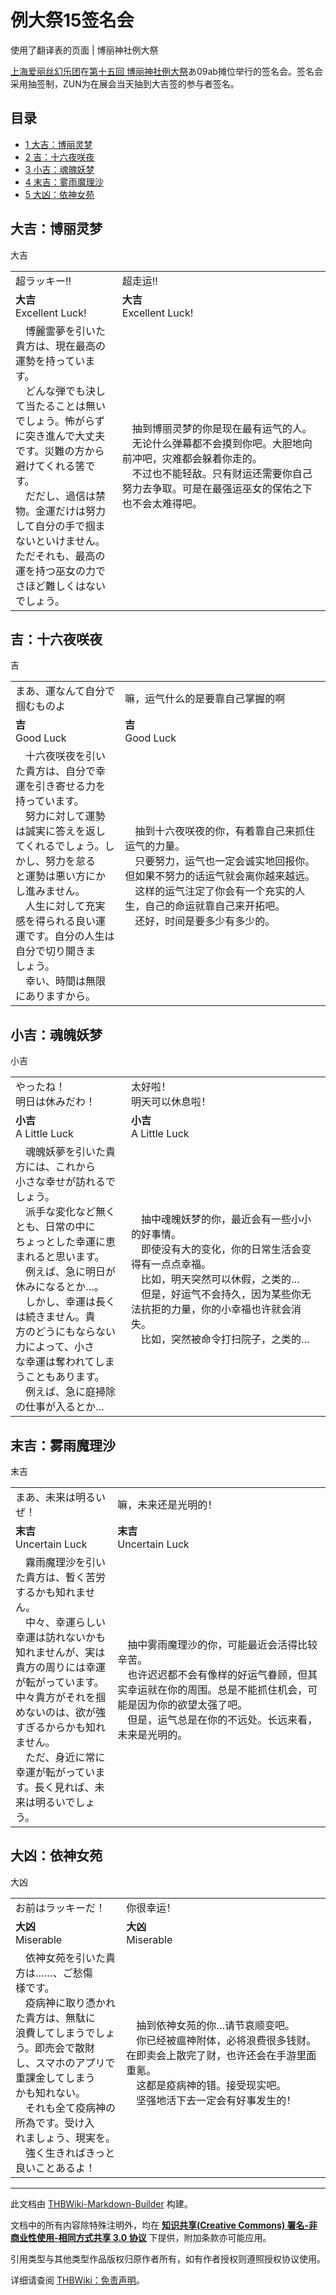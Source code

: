 # 例大祭15签名会

<!-- source html: G:\repos\THBWiki-Markdown-Builder\THBWikiMarkdown\Temp\main\c\c3\ns0%3A%E4%BE%8B%E5%A4%A7%E7%A5%AD15%E7%AD%BE%E5%90%8D%E4%BC%9A.html -->

使用了翻译表的页面 | 博丽神社例大祭

  
[上海爱丽丝幻乐团](./上海爱丽丝幻乐团.md)在[第十五回 博丽神社例大祭](./博丽神社例大祭.md)あ09ab摊位举行的签名会。签名会采用抽签制，ZUN为在展会当天抽到大吉签的参与者签名。
  
  
  

  


## 目录

- [1 大吉：博丽灵梦](#大吉：博丽灵梦)
- [2 吉：十六夜咲夜](#吉：十六夜咲夜)
- [3 小吉：魂魄妖梦](#小吉：魂魄妖梦)
- [4 末吉：雾雨魔理沙](#末吉：雾雨魔理沙)
- [5 大凶：依神女苑](#大凶：依神女苑)





## 大吉：博丽灵梦
[](./文件-例大祭15抽选签（博丽灵梦）.png.md)  [](./文件-例大祭15抽选签（博丽灵梦）.png.md)大吉

<table><tbody><tr class="tt-content" id="大吉：博丽灵梦-1" data-pos="&#91;&quot;\u5927\u5409\uff1a\u535a\u4e3d\u7075\u68a6&quot;,1&#93;"><td class="tt-ja" lang="ja"><div class="poem">超ラッキー!!</div></td><td class="tt-zh" lang="zh"><div class="poem">超走运!!</div></td></tr><tr class="tt-content" id="大吉：博丽灵梦-2" data-pos="&#91;&quot;\u5927\u5409\uff1a\u535a\u4e3d\u7075\u68a6&quot;,2&#93;"><td class="tt-ja" lang="ja"><div class="poem"><b>大吉</b><br>Excellent Luck!</div></td><td class="tt-zh" lang="zh"><div class="poem"><b>大吉</b><br>Excellent Luck!</div></td></tr><tr class="tt-content" id="大吉：博丽灵梦-3" data-pos="&#91;&quot;\u5927\u5409\uff1a\u535a\u4e3d\u7075\u68a6&quot;,3&#93;"><td class="tt-ja" lang="ja"><div class="poem">　博麗霊夢を引いた貴方は、現在最高の<br>運勢を持っています。<br>　どんな弾でも決して当たることは無い<br>でしょう。怖がらずに突き進んで大丈夫<br>です。災難の方から避けてくれる筈です。<br>　だだし、過信は禁物。金運だけは努力<br>して自分の手で掴まないといけません。<br>ただそれも、最高の運を持つ巫女の力で<br>さほど難しくはないでしょう。</div></td><td class="tt-zh" lang="zh"><div class="poem">　抽到博丽灵梦的你是现在最有运气的人。<br>　无论什么弹幕都不会摸到你吧。大胆地向前冲吧，灾难都会躲着你走的。<br>　不过也不能轻敌。只有财运还需要你自己努力去争取。可是在最强运巫女的保佑之下也不会太难得吧。</div></td></tr></tbody></table>



## 吉：十六夜咲夜
[](./文件-例大祭15抽选签（十六夜咲夜）.png.md)  [](./文件-例大祭15抽选签（十六夜咲夜）.png.md)吉

<table><tbody><tr class="tt-content" id="吉：十六夜咲夜-1" data-pos="&#91;&quot;\u5409\uff1a\u5341\u516d\u591c\u54b2\u591c&quot;,1&#93;"><td class="tt-ja" lang="ja"><div class="poem">まあ、運なんて自分で掴むものよ</div></td><td class="tt-zh" lang="zh"><div class="poem">嘛，运气什么的是要靠自己掌握的啊</div></td></tr><tr class="tt-content" id="吉：十六夜咲夜-2" data-pos="&#91;&quot;\u5409\uff1a\u5341\u516d\u591c\u54b2\u591c&quot;,2&#93;"><td class="tt-ja" lang="ja"><div class="poem"><b>吉</b><br>Good Luck</div></td><td class="tt-zh" lang="zh"><div class="poem"><b>吉</b><br>Good Luck</div></td></tr><tr class="tt-content" id="吉：十六夜咲夜-3" data-pos="&#91;&quot;\u5409\uff1a\u5341\u516d\u591c\u54b2\u591c&quot;,3&#93;"><td class="tt-ja" lang="ja"><div class="poem">　十六夜咲夜を引いた貴方は、自分で幸<br>運を引き寄せる力を持っています。<br>　努力に対して運勢は誠実に答えを返し<br>てくれるでしょう。しかし、努力を怠る<br>と運勢は悪い方にかし進みません。<br>　人生に対して充実感を得られる良い運<br>運です。自分の人生は自分で切り開きま<br>しょう。<br>　幸い、時間は無限にありますから。</div></td><td class="tt-zh" lang="zh"><div class="poem">　抽到十六夜咲夜的你，有着靠自己来抓住运气的力量。<br>　只要努力，运气也一定会诚实地回报你。但如果不努力的话运气就会离你越来越远。<br>　这样的运气注定了你会有一个充实的人生，自己的命运就靠自己来开拓吧。<br>　还好，时间是要多少有多少的。</div></td></tr></tbody></table>



## 小吉：魂魄妖梦
[](./文件-例大祭15抽选签（魂魄妖梦）.png.md)  [](./文件-例大祭15抽选签（魂魄妖梦）.png.md)小吉

<table><tbody><tr class="tt-content" id="小吉：魂魄妖梦-1" data-pos="&#91;&quot;\u5c0f\u5409\uff1a\u9b42\u9b44\u5996\u68a6&quot;,1&#93;"><td class="tt-ja" lang="ja"><div class="poem">やったね！<br>明日は休みだわ！</div></td><td class="tt-zh" lang="zh"><div class="poem">太好啦！<br>明天可以休息啦！</div></td></tr><tr class="tt-content" id="小吉：魂魄妖梦-2" data-pos="&#91;&quot;\u5c0f\u5409\uff1a\u9b42\u9b44\u5996\u68a6&quot;,2&#93;"><td class="tt-ja" lang="ja"><div class="poem"><b>小吉</b><br>A Little Luck</div></td><td class="tt-zh" lang="zh"><div class="poem"><b>小吉</b><br>A Little Luck</div></td></tr><tr class="tt-content" id="小吉：魂魄妖梦-3" data-pos="&#91;&quot;\u5c0f\u5409\uff1a\u9b42\u9b44\u5996\u68a6&quot;,3&#93;"><td class="tt-ja" lang="ja"><div class="poem">　魂魄妖夢を引いた貴方には、これから<br>小さな幸せが訪れるでしょう。<br>　派手な変化など無くとも、日常の中に<br>ちょっとした幸運に恵まれると思います。<br>　例えば、急に明日が休みになるとか…。<br>　しかし、幸運は長くは続きません。貴<br>方のどうにもならない力によって、小さ<br>な幸運は奪われてしまうこともあります。<br>　例えば、急に庭掃除の仕事が入るとか…</div></td><td class="tt-zh" lang="zh"><div class="poem">　抽中魂魄妖梦的你，最近会有一些小小的好事情。<br>　即使没有大的变化，你的日常生活会变得有一点点幸福。<br>　比如，明天突然可以休假，之类的…<br>　但是，好运气不会持久，因为某些你无法抗拒的力量，你的小幸福也许就会消失。<br>　比如，突然被命令打扫院子，之类的…</div></td></tr></tbody></table>



## 末吉：雾雨魔理沙
[](./文件-例大祭15抽选签（雾雨魔理沙）.png.md)  [](./文件-例大祭15抽选签（雾雨魔理沙）.png.md)末吉

<table><tbody><tr class="tt-content" id="末吉：雾雨魔理沙-1" data-pos="&#91;&quot;\u672b\u5409\uff1a\u96fe\u96e8\u9b54\u7406\u6c99&quot;,1&#93;"><td class="tt-ja" lang="ja"><div class="poem">まあ、未来は明るいぜ！</div></td><td class="tt-zh" lang="zh"><div class="poem">嘛，未来还是光明的！</div></td></tr><tr class="tt-content" id="末吉：雾雨魔理沙-2" data-pos="&#91;&quot;\u672b\u5409\uff1a\u96fe\u96e8\u9b54\u7406\u6c99&quot;,2&#93;"><td class="tt-ja" lang="ja"><div class="poem"><b>末吉</b><br>Uncertain Luck</div></td><td class="tt-zh" lang="zh"><div class="poem"><b>末吉</b><br>Uncertain Luck</div></td></tr><tr class="tt-content" id="末吉：雾雨魔理沙-3" data-pos="&#91;&quot;\u672b\u5409\uff1a\u96fe\u96e8\u9b54\u7406\u6c99&quot;,3&#93;"><td class="tt-ja" lang="ja"><div class="poem">　霧雨魔理沙を引いた貴方は、暫く苦労<br>するかも知れません。<br>　中々、幸運らしい幸運は訪れないかも<br>知れませんが、実は貴方の周りには幸運<br>が転がっています。中々貴方がそれを掴<br>めないのは、欲が強すぎるからかも知れ<br>ません。<br>　ただ、身近に常に幸運が転がっていま<br>す。長く見れば、未来は明るいでしょう。</div></td><td class="tt-zh" lang="zh"><div class="poem">　抽中雾雨魔理沙的你，可能最近会活得比较辛苦。<br>　也许迟迟都不会有像样的好运气眷顾，但其实幸运就在你的周围。总是不能抓住机会，可能是因为你的欲望太强了吧。<br>　但是，运气总是在你的不远处。长远来看，未来是光明的。</div></td></tr></tbody></table>



## 大凶：依神女苑
[](./文件-例大祭15抽选签（依神女苑）.png.md)  [](./文件-例大祭15抽选签（依神女苑）.png.md)大凶

<table><tbody><tr class="tt-content" id="大凶：依神女苑-1" data-pos="&#91;&quot;\u5927\u51f6\uff1a\u4f9d\u795e\u5973\u82d1&quot;,1&#93;"><td class="tt-ja" lang="ja"><div class="poem">お前はラッキーだ！</div></td><td class="tt-zh" lang="zh"><div class="poem">你很幸运！</div></td></tr><tr class="tt-content" id="大凶：依神女苑-2" data-pos="&#91;&quot;\u5927\u51f6\uff1a\u4f9d\u795e\u5973\u82d1&quot;,2&#93;"><td class="tt-ja" lang="ja"><div class="poem"><b>大凶</b><br>Miserable</div></td><td class="tt-zh" lang="zh"><div class="poem"><b>大凶</b><br>Miserable</div></td></tr><tr class="tt-content" id="大凶：依神女苑-3" data-pos="&#91;&quot;\u5927\u51f6\uff1a\u4f9d\u795e\u5973\u82d1&quot;,3&#93;"><td class="tt-ja" lang="ja"><div class="poem">　依神女苑を引いた貴方は……、ご愁傷<br>様です。<br>　疫病神に取り憑かれた貴方は、無駄に<br>浪費してしまうでしょう。即売会で散財<br>し、スマホのアプリで重課金してしまう<br>かも知れない。<br>　それも全て疫病神の所為です。受け入<br>れましょう、現実を。<br>　強く生きればきっと良いことあるよ！</div></td><td class="tt-zh" lang="zh"><div class="poem">　抽到依神女苑的你…请节哀顺变吧。<br>　你已经被瘟神附体，必将浪费很多钱财。在即卖会上散完了财，也许还会在手游里面重氪。<br>　这都是疫病神的错。接受现实吧。<br>　坚强地活下去一定会有好事发生的！</div></td></tr></tbody></table>


  
  

  





---

此文档由 [THBWiki-Markdown-Builder](https://github.com/Delsin-Yu/THBWiki-Markdown-Builder) 构建。

文档中的所有内容除特殊注明外，均在 [**知识共享(Creative Commons) 署名-非商业性使用-相同方式共享 3.0 协议**](https://creativecommons.org/licenses/by-sa/3.0/deed.zh-hans) 下提供，附加条款亦可能应用。

引用类型与其他类型作品版权归原作者所有，如有作者授权则遵照授权协议使用。

详细请查阅 [THBWiki：免责声明](https://thbwiki.cc/THBWiki:%E5%85%8D%E8%B4%A3%E5%A3%B0%E6%98%8E)。

